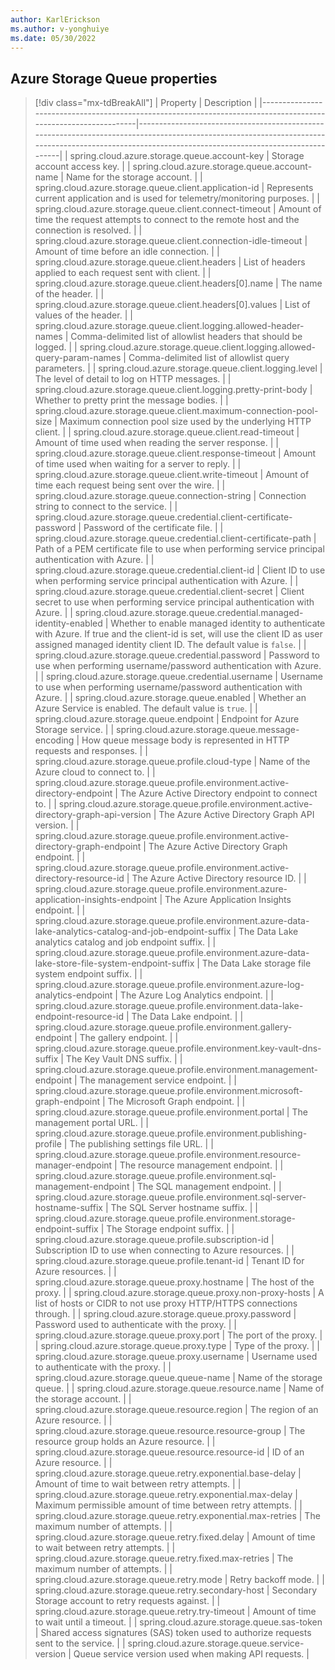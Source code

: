 ```yaml
---
author: KarlErickson
ms.author: v-yonghuiye
ms.date: 05/30/2022
---
```


## Azure Storage Queue properties

> [!div class="mx-tdBreakAll"]
> | Property                                                                                                       | Description                                                                                                                                                                                        |
> |----------------------------------------------------------------------------------------------------------------|----------------------------------------------------------------------------------------------------------------------------------------------------------------------------------------------------|
> | spring.cloud.azure.storage.queue.account-key                                                                   | Storage account access key.                                                                                                                                                                        |
> | spring.cloud.azure.storage.queue.account-name                                                                  | Name for the storage account.                                                                                                                                                                      |
> | spring.cloud.azure.storage.queue.client.application-id                                                         | Represents current application and is used for telemetry/monitoring purposes.                                                                                                                      |
> | spring.cloud.azure.storage.queue.client.connect-timeout                                                        | Amount of time the request attempts to connect to the remote host and the connection is resolved.                                                                                                  |
> | spring.cloud.azure.storage.queue.client.connection-idle-timeout                                                | Amount of time before an idle connection.                                                                                                                                                          |
> | spring.cloud.azure.storage.queue.client.headers                                                                | List of headers applied to each request sent with client.                                                                                                                                          |
> | spring.cloud.azure.storage.queue.client.headers[0].name                                                        | The name of the header.                                                                                                                                                                            |
> | spring.cloud.azure.storage.queue.client.headers[0].values                                                      | List of values of the header.                                                                                                                                                                      |
> | spring.cloud.azure.storage.queue.client.logging.allowed-header-names                                           | Comma-delimited list of allowlist headers that should be logged.                                                                                                                                   |
> | spring.cloud.azure.storage.queue.client.logging.allowed-query-param-names                                      | Comma-delimited list of allowlist query parameters.                                                                                                                                                |
> | spring.cloud.azure.storage.queue.client.logging.level                                                          | The level of detail to log on HTTP messages.                                                                                                                                                       |
> | spring.cloud.azure.storage.queue.client.logging.pretty-print-body                                              | Whether to pretty print the message bodies.                                                                                                                                                        |
> | spring.cloud.azure.storage.queue.client.maximum-connection-pool-size                                           | Maximum connection pool size used by the underlying HTTP client.                                                                                                                                   |
> | spring.cloud.azure.storage.queue.client.read-timeout                                                           | Amount of time used when reading the server response.                                                                                                                                              |
> | spring.cloud.azure.storage.queue.client.response-timeout                                                       | Amount of time used when waiting for a server to reply.                                                                                                                                            |
> | spring.cloud.azure.storage.queue.client.write-timeout                                                          | Amount of time each request being sent over the wire.                                                                                                                                              |
> | spring.cloud.azure.storage.queue.connection-string                                                             | Connection string to connect to the service.                                                                                                                                                       |
> | spring.cloud.azure.storage.queue.credential.client-certificate-password                                        | Password of the certificate file.                                                                                                                                                                  |
> | spring.cloud.azure.storage.queue.credential.client-certificate-path                                            | Path of a PEM certificate file to use when performing service principal authentication with Azure.                                                                                                 |
> | spring.cloud.azure.storage.queue.credential.client-id                                                          | Client ID to use when performing service principal authentication with Azure.                                                                                                                      |
> | spring.cloud.azure.storage.queue.credential.client-secret                                                      | Client secret to use when performing service principal authentication with Azure.                                                                                                                  |
> | spring.cloud.azure.storage.queue.credential.managed-identity-enabled                                           | Whether to enable managed identity to authenticate with Azure. If true and the client-id is set, will use the client ID as user assigned managed identity client ID. The default value is `false`. |
> | spring.cloud.azure.storage.queue.credential.password                                                           | Password to use when performing username/password authentication with Azure.                                                                                                                       |
> | spring.cloud.azure.storage.queue.credential.username                                                           | Username to use when performing username/password authentication with Azure.                                                                                                                       |
> | spring.cloud.azure.storage.queue.enabled                                                                       | Whether an Azure Service is enabled. The default value is `true`.                                                                                                                                  |
> | spring.cloud.azure.storage.queue.endpoint                                                                      | Endpoint for Azure Storage service.                                                                                                                                                                |
> | spring.cloud.azure.storage.queue.message-encoding                                                              | How queue message body is represented in HTTP requests and responses.                                                                                                                              |
> | spring.cloud.azure.storage.queue.profile.cloud-type                                                            | Name of the Azure cloud to connect to.                                                                                                                                                             |
> | spring.cloud.azure.storage.queue.profile.environment.active-directory-endpoint                                 | The Azure Active Directory endpoint to connect to.                                                                                                                                                 |
> | spring.cloud.azure.storage.queue.profile.environment.active-directory-graph-api-version                        | The Azure Active Directory Graph API version.                                                                                                                                                      |
> | spring.cloud.azure.storage.queue.profile.environment.active-directory-graph-endpoint                           | The Azure Active Directory Graph endpoint.                                                                                                                                                         |
> | spring.cloud.azure.storage.queue.profile.environment.active-directory-resource-id                              | The Azure Active Directory resource ID.                                                                                                                                                            |
> | spring.cloud.azure.storage.queue.profile.environment.azure-application-insights-endpoint                       | The Azure Application Insights endpoint.                                                                                                                                                           |
> | spring.cloud.azure.storage.queue.profile.environment.azure-data-lake-analytics-catalog-and-job-endpoint-suffix | The Data Lake analytics catalog and job endpoint suffix.                                                                                                                                           |
> | spring.cloud.azure.storage.queue.profile.environment.azure-data-lake-store-file-system-endpoint-suffix         | The Data Lake storage file system endpoint suffix.                                                                                                                                                 |
> | spring.cloud.azure.storage.queue.profile.environment.azure-log-analytics-endpoint                              | The Azure Log Analytics endpoint.                                                                                                                                                                  |
> | spring.cloud.azure.storage.queue.profile.environment.data-lake-endpoint-resource-id                            | The Data Lake endpoint.                                                                                                                                                                            |
> | spring.cloud.azure.storage.queue.profile.environment.gallery-endpoint                                          | The gallery endpoint.                                                                                                                                                                              |
> | spring.cloud.azure.storage.queue.profile.environment.key-vault-dns-suffix                                      | The Key Vault DNS suffix.                                                                                                                                                                          |
> | spring.cloud.azure.storage.queue.profile.environment.management-endpoint                                       | The management service endpoint.                                                                                                                                                                   |
> | spring.cloud.azure.storage.queue.profile.environment.microsoft-graph-endpoint                                  | The Microsoft Graph endpoint.                                                                                                                                                                      |
> | spring.cloud.azure.storage.queue.profile.environment.portal                                                    | The management portal URL.                                                                                                                                                                         |
> | spring.cloud.azure.storage.queue.profile.environment.publishing-profile                                        | The publishing settings file URL.                                                                                                                                                                  |
> | spring.cloud.azure.storage.queue.profile.environment.resource-manager-endpoint                                 | The resource management endpoint.                                                                                                                                                                  |
> | spring.cloud.azure.storage.queue.profile.environment.sql-management-endpoint                                   | The SQL management endpoint.                                                                                                                                                                       |
> | spring.cloud.azure.storage.queue.profile.environment.sql-server-hostname-suffix                                | The SQL Server hostname suffix.                                                                                                                                                                    |
> | spring.cloud.azure.storage.queue.profile.environment.storage-endpoint-suffix                                   | The Storage endpoint suffix.                                                                                                                                                                       |
> | spring.cloud.azure.storage.queue.profile.subscription-id                                                       | Subscription ID to use when connecting to Azure resources.                                                                                                                                         |
> | spring.cloud.azure.storage.queue.profile.tenant-id                                                             | Tenant ID for Azure resources.                                                                                                                                                                     |
> | spring.cloud.azure.storage.queue.proxy.hostname                                                                | The host of the proxy.                                                                                                                                                                             |
> | spring.cloud.azure.storage.queue.proxy.non-proxy-hosts                                                         | A list of hosts or CIDR to not use proxy HTTP/HTTPS connections through.                                                                                                                           |
> | spring.cloud.azure.storage.queue.proxy.password                                                                | Password used to authenticate with the proxy.                                                                                                                                                      |
> | spring.cloud.azure.storage.queue.proxy.port                                                                    | The port of the proxy.                                                                                                                                                                             |
> | spring.cloud.azure.storage.queue.proxy.type                                                                    | Type of the proxy.                                                                                                                                                                                 |
> | spring.cloud.azure.storage.queue.proxy.username                                                                | Username used to authenticate with the proxy.                                                                                                                                                      |
> | spring.cloud.azure.storage.queue.queue-name                                                                    | Name of the storage queue.                                                                                                                                                                         |
> | spring.cloud.azure.storage.queue.resource.name                                                                 | Name of the storage account.                                                                                                                                                                       |
> | spring.cloud.azure.storage.queue.resource.region                                                               | The region of an Azure resource.                                                                                                                                                                   |
> | spring.cloud.azure.storage.queue.resource.resource-group                                                       | The resource group holds an Azure resource.                                                                                                                                                        |
> | spring.cloud.azure.storage.queue.resource.resource-id                                                          | ID of an Azure resource.                                                                                                                                                                           |
> | spring.cloud.azure.storage.queue.retry.exponential.base-delay                                                  | Amount of time to wait between retry attempts.                                                                                                                                                     |
> | spring.cloud.azure.storage.queue.retry.exponential.max-delay                                                   | Maximum permissible amount of time between retry attempts.                                                                                                                                         |
> | spring.cloud.azure.storage.queue.retry.exponential.max-retries                                                 | The maximum number of attempts.                                                                                                                                                                    |
> | spring.cloud.azure.storage.queue.retry.fixed.delay                                                             | Amount of time to wait between retry attempts.                                                                                                                                                     |
> | spring.cloud.azure.storage.queue.retry.fixed.max-retries                                                       | The maximum number of attempts.                                                                                                                                                                    |
> | spring.cloud.azure.storage.queue.retry.mode                                                                    | Retry backoff mode.                                                                                                                                                                                |
> | spring.cloud.azure.storage.queue.retry.secondary-host                                                          | Secondary Storage account to retry requests against.                                                                                                                                               |
> | spring.cloud.azure.storage.queue.retry.try-timeout                                                             | Amount of time to wait until a timeout.                                                                                                                                                            |
> | spring.cloud.azure.storage.queue.sas-token                                                                     | Shared access signatures (SAS) token used to authorize requests sent to the service.                                                                                                               |
> | spring.cloud.azure.storage.queue.service-version                                                               | Queue service version used when making API requests.                                                                                                                                               |
